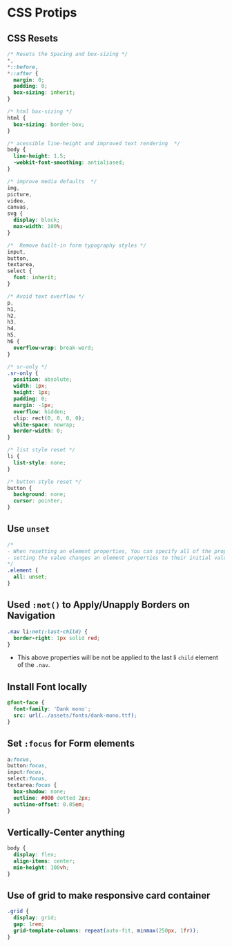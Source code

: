 # CSS Protips

## CSS Resets

```css
/* Resets the Spacing and box-sizing */
*,
*::before,
*::after {
  margin: 0;
  padding: 0;
  box-sizing: inherit;
}

/* html box-sizing */
html {
  box-sizing: border-box;
}

/* acessible line-height and improved text rendering  */
body {
  line-height: 1.5;
  -webkit-font-smoothing: antialiased;
}

/* improve media defaults  */
img,
picture,
video,
canvas,
svg {
  display: block;
  max-width: 100%;
}

/*  Remove built-in form typography styles */
input,
button,
textarea,
select {
  font: inherit;
}

/* Avoid text overflow */
p,
h1,
h2,
h3,
h4,
h5,
h6 {
  overflow-wrap: break-word;
}

/* sr-only */
.sr-only {
  position: absolute;
  width: 1px;
  height: 1px;
  padding: 0;
  margin: -1px;
  overflow: hidden;
  clip: rect(0, 0, 0, 0);
  white-space: nowrap;
  border-width: 0;
}

/* list style reset */
li {
  list-style: none;
}

/* button style reset */
button {
  background: none;
  cursor: pointer;
}
```

## Use `unset`

```css
/*
- When resetting an element properties, You can specify all of the properties using all shorthand.
- setting the value changes an element properties to their initial values.
*/
.element {
  all: unset;
}
```

## Used `:not()` to Apply/Unapply Borders on Navigation

```css
.nav li:not(:last-child) {
  border-right: 1px solid red;
}
```

- This above properties will be not be applied to the last li `child` element of the `.nav`.

## Install Font locally

```css
@font-face {
  font-family: 'Dank mono';
  src: url(../assets/fonts/dank-mono.ttf);
}
```

## Set `:focus` for Form elements

```css
a:focus,
button:focus,
input:focus,
select:focus,
textarea:focus {
  box-shadow: none;
  outline: #000 dotted 2px;
  outline-offset: 0.05em;
}
```

## Vertically-Center anything

```css
body {
  display: flex;
  align-items: center;
  min-height: 100vh;
}
```

## Use of grid to make responsive card container

```css
.grid {
  display: grid;
  gap: 1rem;
  grid-template-columns: repeat(auto-fit, minmax(250px, 1fr));
}
```
